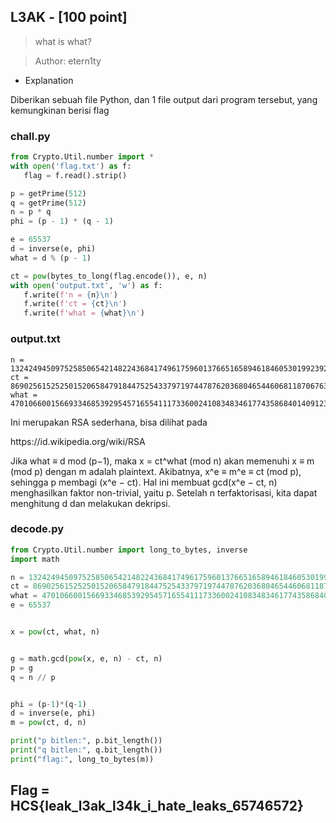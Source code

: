 ## L3AK - [100 point]


> what is what?


> Author: etern1ty

- Explanation
 <p>Diberikan sebuah file Python, dan 1 file output dari program tersebut, yang kemungkinan berisi flag</p>
 
 ### chall.py
 ```py
from Crypto.Util.number import *
with open('flag.txt') as f:
    flag = f.read().strip()

p = getPrime(512)
q = getPrime(512)
n = p * q
phi = (p - 1) * (q - 1)

e = 65537
d = inverse(e, phi)
what = d % (p - 1)

ct = pow(bytes_to_long(flag.encode()), e, n)
with open('output.txt', 'w') as f:
    f.write(f'n = {n}\n')
    f.write(f'ct = {ct}\n')
    f.write(f'what = {what}\n')
 ```

### output.txt
```
n = 132424945097525850654214822436841749617596013766516589461846053019923921509419349878188173267137393388564369574894943951802964034938666342594121858359017467945336230806773103437033058400722533249173019431218833060574032187854004778243330232248639993250668984287478087484530899867973181768171106834615858816947
ct = 8690256152525015206584791844752543379719744787620368046544606811870676380837374553817755653019413372016870108768104936568432345008226950086769230094097164464486596908050930851678115904352532562944170575365724833300330295692157262447360439786705110831106538310141401194897207768598781335529794463310318530218
what = 4701066001566933468539295457165541117336002410834834617743586840140912396231299819496271034686173752299173098904260222360140687146281504574213995930648721
```
<p> Ini merupakan RSA sederhana, bisa dilihat pada</p>
https://id.wikipedia.org/wiki/RSA
<p>Jika what ≡ d mod (p−1), maka x = ct^what (mod n) akan memenuhi x ≡ m (mod p) dengan m adalah plaintext. Akibatnya, x^e ≡ m^e ≡ ct (mod p), sehingga p membagi (x^e − ct). Hal ini membuat gcd(x^e − ct, n) menghasilkan faktor non-trivial, yaitu p. Setelah n terfaktorisasi, kita dapat menghitung d dan melakukan dekripsi.
</p>

### decode.py
```py
from Crypto.Util.number import long_to_bytes, inverse
import math

n = 132424945097525850654214822436841749617596013766516589461846053019923921509419349878188173267137393388564369574894943951802964034938666342594121858359017467945336230806773103437033058400722533249173019431218833060574032187854004778243330232248639993250668984287478087484530899867973181768171106834615858816947
ct = 8690256152525015206584791844752543379719744787620368046544606811870676380837374553817755653019413372016870108768104936568432345008226950086769230094097164464486596908050930851678115904352532562944170575365724833300330295692157262447360439786705110831106538310141401194897207768598781335529794463310318530218
what = 4701066001566933468539295457165541117336002410834834617743586840140912396231299819496271034686173752299173098904260222360140687146281504574213995930648721
e = 65537


x = pow(ct, what, n)


g = math.gcd(pow(x, e, n) - ct, n)
p = g
q = n // p


phi = (p-1)*(q-1)
d = inverse(e, phi)
m = pow(ct, d, n)

print("p bitlen:", p.bit_length())
print("q bitlen:", q.bit_length())
print("flag:", long_to_bytes(m))

```

 <p></p>
 
## Flag = HCS{leak_l3ak_l34k_i_hate_leaks_65746572}




